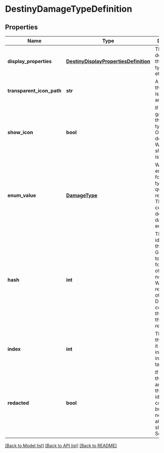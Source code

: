 # DestinyDamageTypeDefinition

## Properties
Name | Type | Description | Notes
------------ | ------------- | ------------- | -------------
**display_properties** | [**DestinyDisplayPropertiesDefinition**](DestinyDisplayPropertiesDefinition.md) | The description of the damage type, icon etc... | [optional] 
**transparent_icon_path** | **str** | A variant of the icon that is transparent and colorless. | [optional] 
**show_icon** | **bool** | If TRUE, the game shows this damage type&#39;s icon. Otherwise, it doesn&#39;t. Whether you show it or not is up to you. | [optional] 
**enum_value** | [**DamageType**](DamageType.md) | We have an enumeration for damage types for quick reference. This is the current definition&#39;s damage type enum value. | [optional] 
**hash** | **int** | The unique identifier for this entity. Guaranteed to be unique for the type of entity, but not globally.  When entities refer to each other in Destiny content, it is this hash that they are referring to. | [optional] 
**index** | **int** | The index of the entity as it was found in the investment tables. | [optional] 
**redacted** | **bool** | If this is true, then there is an entity with this identifier/type combination, but BNet is not yet allowed to show it. Sorry! | [optional] 

[[Back to Model list]](../README.md#documentation-for-models) [[Back to API list]](../README.md#documentation-for-api-endpoints) [[Back to README]](../README.md)


